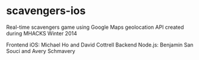 scavengers-ios
==============

Real-time scavengers game using Google Maps geolocation API created during MHACKS Winter 2014

Frontend iOS: Michael Ho and David Cottrell
Backend Node.js: Benjamin San Souci and Avery Schmavery

